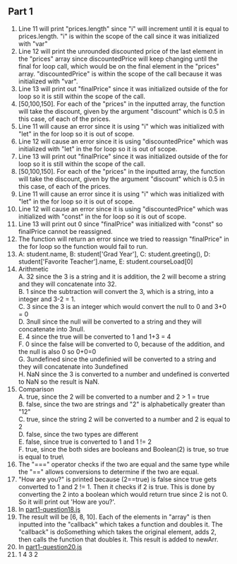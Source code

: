 ## Part 1
1. Line 11 will print "prices.length" since "i" will increment until it is equal to prices.length.
"i" is within the scope of the call since it was initialized with "var"
2. Line 12 will print the unrounded discounted price of the last element in the "prices" array 
since discountedPrice will keep changing until the final for loop call, which would be on the final
element in the "prices" array. "discountedPrice" is within the scope of the call because it was 
initialized with "var". 
3. Line 13 will print out "finalPrice" since it was initialized outside of the for loop so it is 
still within the scope of the call.
4. [50,100,150]. For each of the "prices" in the inputted array, the function will take the discount,
given by the argument "discount" which is 0.5 in this case, of each of the prices.
5. Line 11 will cause an error since it is using "i" which was initialized with "let" in the for 
loop so it is out of scope.
6. Line 12 will cause an error since it is using "discountedPrice" which was initialized with "let"
in the for loop so it is out of scope.
7. Line 13 will print out "finalPrice" since it was initialized outside of the for loop so it is 
still within the scope of the call.
8. [50,100,150]. For each of the "prices" in the inputted array, the function will take the discount,
given by the argument "discount" which is 0.5 in this case, of each of the prices.
9. Line 11 will cause an error since it is using "i" which was initialized with "let" in the for 
loop so it is out of scope.
10. Line 12 will cause an error since it is using "discountedPrice" which was initialized with "const"
in the for loop so it is out of scope.
11. Line 13 will print out 0 since "finalPrice" was initialized with "const" so finalPrice cannot be 
reassigned.
12. The function will return an error since we tried to reassign "finalPrice" in the for loop so the
function would fail to run.
13. A: student.name, B: student['Grad Year'], C: student.greeting(), D: student['Favorite Teacher'].name,
E: student.courseLoad[0]
14. Arithmetic\
A. 32 since the 3 is a string and it is addition, the 2 will become a string and they will 
concatenate into 32.\
B. 1 since the subtraction will convert the 3, which is a string, into a integer and 3-2 = 1.\
C. 3 since the 3 is an integer which would convert the null to 0 and 3+0 = 0\
D. 3null since the null will be converted to a string and they will concatenate into 3null.\
E. 4 since the true will be converted to 1 and 1+3 = 4\
F. 0 since the false will be converted to 0, because of the addition, and the null is also 0 so 0+0=0\
G. 3undefined since the undefinied will be converted to a string and they will concatenate into 3undefined\
H. NaN since the 3 is converted to a number and undefined is converted to NaN so the result is NaN.
15. Comparison\
A. true, since the 2 will be converted to a number and 2 > 1 = true\
B. false, since the two are strings and "2" is alphabetically greater than "12"\
C. true, since the string 2 will be converted to a number and 2 is equal to 2\
D. false, since the two types are different\
E. false, since true is converted to 1 and 1 != 2\
F. true, since the both sides are booleans and Boolean(2) is true, so true is equal to true\
16. The "===" operator checks if the two are equal and the same type while the "==" allows conversions to 
determine if the two are equal.
17. "How are you?" is printed because (2==true) is false since true gets converted to 1 and 2 != 1. Then it checks
if 2 is true. This is done by converting the 2 into a boolean which would return true since 2 is not 0. So it will 
print out 'How are you?'.
18. In [part1-question18.js](https://github.com/mtvuu/wi21-cse110-lab4/blob/main/part1/part1-question18.js)
19. The result will be [6, 8, 10]. Each of the elements in "array" is then inputted into the "callback" which takes 
a function and doubles it. The "callback" is doSomething which takes the original element, adds 2, then calls the 
function that doubles it. This result is added to newArr.
20. In [part1-question20.js](https://github.com/mtvuu/wi21-cse110-lab4/blob/main/part1/part1-question20.js)
21. 1 4 3 2
